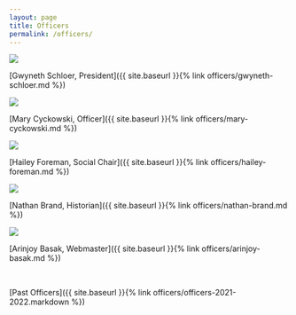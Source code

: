 ```yaml
---
layout: page
title: Officers
permalink: /officers/
---
```


<!-- <img class="headshot" src="{{ site.baseurl }}/uploads/headshots/Bowman_Travis.jpg"> -->

<!-- [Travis Bowman, President]({{ site.baseurl }}{% link officers/travis-bowman.md %}) -->

<img class="headshot" src="{{ site.baseurl }}/uploads/headshots/gwyn-schloer.jpg">

[Gwyneth Schloer, President]({{ site.baseurl }}{% link officers/gwyneth-schloer.md %})
<!-- {:.figcaption} -->

<!-- <img class="headshot" src="{{ site.baseurl }}/uploads/headshots/Julia Pimentel_Professional Headshot_2021.jpg"> -->

<!-- [Julia Pimentel, Vice President]({{ site.baseurl }}{% link officers/julia-pimentel.md %}) -->
<!--{:.figcaption} -->

<!-- <img class="headshot" src="{{ site.baseurl }}/uploads/headshots/Candy Li Headshot.jpg"> -->

<!-- [Candy Li, Social Chair]({{ site.baseurl }}{% link officers/candy-li.md %}) -->

<img class="headshot" src="{{ site.baseurl }}/uploads/headshots/mary-cyckowski.jpg">

[Mary Cyckowski, Officer]({{ site.baseurl }}{% link officers/mary-cyckowski.md %})

<img class="headshot" src="{{ site.baseurl }}/uploads/headshots/hailey-foreman.jpg">

[Hailey Foreman, Social Chair]({{ site.baseurl }}{% link officers/hailey-foreman.md %})
<!--{:.figcaption} -->


<img class="headshot" src="{{ site.baseurl }}/uploads/headshots/nathan-brand.jpg">

[Nathan Brand, Historian]({{ site.baseurl }}{% link officers/nathan-brand.md %})
<!--{:.figcaption} -->

<img class="headshot" src="{{ site.baseurl }}/uploads/headshots/arinjoyb_headshot.gif">

[Arinjoy Basak, Webmaster]({{ site.baseurl }}{% link officers/arinjoy-basak.md %})
<!--{:.figcaption} -->

<br>

[Past Officers]({{ site.baseurl }}{% link officers/officers-2021-2022.markdown %})